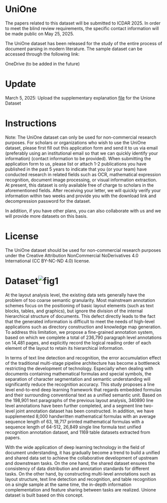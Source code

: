 # UniOne

The papers related to this dataset will be submitted to ICDAR 2025. In order to meet the blind review requirements, the specific contact information will be made public on May 25, 2025.

The UniOne dataset has been released for the study of the entire process of document parsing in modern literature. The sample dataset can be accessed through the following link:

OneDrive (to be added in the future)

# Update

March 5, 2025: Upload the supplementary explanation [file](https://github.com/MaxTEX310/UniOne/blob/main/SupplementaryMaterials/UniOne%20Supplementary%20Materials.pdf)  for the Unione Dataset


# Instructions

Note: The UniOne dataset can only be used for non-commercial research purposes. For scholars or organizations who wish to use the UniOne dataset, please first fill out this application form and send it to us via email (preferably using an institutional email so that we can quickly identify your information) (contact information to be provided). When submitting the application form to us, please list or attach 1-2 publications you have published in the past 5 years to indicate that you (or your team) have conducted research in related fields such as OCR, mathematical expression recognition, document image processing, or visual information extraction. At present, this dataset is only available free of charge to scholars in the aforementioned fields. After receiving your letter, we will quickly verify your information within two weeks and provide you with the download link and decompression password for the dataset.

In addition, if you have other plans, you can also collaborate with us and we will provide more datasets on this basis.

# License

The UniOne dataset should be used for non-commercial research purposes under the Creative Attribution NonCommercial NoDerivatives 4.0 International (CC BY-NC-ND 4.0) license.

# Dataset![fig1](https://github.com/user-attachments/assets/54d0e8f1-baed-4104-9b81-5ffc2e6dfae9)

At the layout analysis level, the existing data sets generally have the problem of too coarse semantic granularity. Most mainstream annotation schemes focus on the positioning of basic layout elements (such as text blocks, tables, and graphics), but ignore the division of the internal hierarchical structure of documents. This defect directly leads to the fact that the generated information is difficult to meet the needs of high-level applications such as directory construction and knowledge map generation. To address this limitation, we propose a fine-grained annotation system, based on which we complete a total of 236,790 paragraph level annotations on 14,481 pages, and explicitly record the logical reading order of each element of the layout to retain its hierarchical information.

In terms of text line detection and recognition, the error accumulation effect of the traditional multi-stage pipeline architecture has become a bottleneck restricting the development of technology. Especially when dealing with documents containing mathematical formulas and special symbols, the separation of character segmentation and semantic understanding will significantly reduce the recognition accuracy. This study proposes a line level end-to-end deep learning framework that regards embedded formulas and their surrounding conventional text as a unified semantic unit. Based on the 198,901 text paragraphs of the previous layout analysis, 340890 line level annotations have been further completed, and a segment line two-level joint annotation dataset has been constructed. In addition, we have supplemented 8,000 handwritten mathematical formulas with an average sequence length of 63, 18,717 printed mathematical formulas with a sequence length of 64-512, 26,849 single line formula text unified recognition annotation dataset, and 1169 table datasets extracted from papers.

With the wide application of deep learning technology in the field of document understanding, it has gradually become a trend to build a unified and shared data set to achieve the collaborative development of upstream and downstream tasks. On the one hand, the shared dataset ensures the consistency of data distribution and annotation standards for different tasks. On the other hand, by constructing multi-level annotations such as layout structure, text line detection and recognition, and table recognition on a single sample at the same time, the in-depth information complementation and feature sharing between tasks are realized. Unione dataset is built based on this concept.
